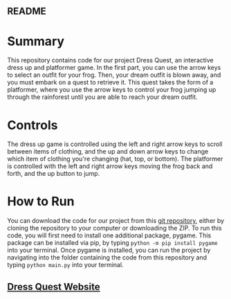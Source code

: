 ## README

# Summary
This repository contains code for our project Dress Quest, an interactive dress up and platformer game. In the first part, you can use the arrow keys to select an outfit for your frog. Then, your dream outfit is blown away, and you must embark on a quest to retrieve it. This quest takes the form of a platformer, where you use the arrow keys to control your frog jumping up through the rainforest until you are able to reach your dream outfit. 

# Controls
The dress up game is controlled using the left and right arrow keys to scroll between items of clothing, and the up and down arrow keys to change which item of clothing you're changing (hat, top, or bottom). The platformer is controlled with the left and right arrow keys moving the frog back and forth, and the up button to jump. 

# How to Run
You can download the code for our project from this [git repository](https://github.com/olincollege/dress-quest.git), either by cloning the repository to your computer or downloading the ZIP. To run this code, you will first need to install one additional package, pygame. This package can be installed via pip, by typing ```python -m pip install pygame``` into your terminal. Once pygame is installed, you can run the project by navigating into the folder containing the code from this repository and typing ```python main.py``` into your terminal. 

## [Dress Quest Website](/home)

